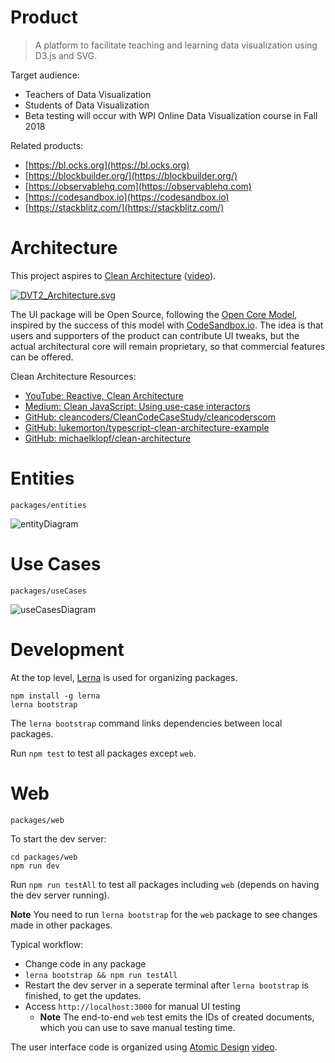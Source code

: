 # Product

>A platform to facilitate teaching and learning data visualization using D3.js and SVG.

Target audience:

 * Teachers of Data Visualization
 * Students of Data Visualization
 * Beta testing will occur with WPI Online Data Visualization course in Fall 2018

Related products:

 * [https://bl.ocks.org](https://bl.ocks.org)
 * [https://blockbuilder.org/](https://blockbuilder.org/)
 * [https://observablehq.com](https://observablehq.com)
 * [https://codesandbox.io](https://codesandbox.io)
 * [https://stackblitz.com/](https://stackblitz.com/)

# Architecture

This project aspires to [Clean Architecture](https://8thlight.com/blog/uncle-bob/2012/08/13/the-clean-architecture.html) ([video](https://www.youtube.com/watch?v=o_TH-Y78tt4)).

[![DVT2_Architecture.svg](/uploads/325fa67893239c8bcf6463d7a0d85193/DVT2_Architecture.png)](https://docs.google.com/drawings/d/1g7GpgpqFvLzh2RuON4Pe95Qt1Lj3pRmpOGFoIVrzd74/edit)

The UI package will be Open Source, following the [Open Core Model](https://en.wikipedia.org/wiki/Open_core), inspired by the success of this model with [CodeSandbox.io](https://github.com/CompuIves/codesandbox-client). The idea is that users and supporters of the product can contribute UI tweaks, but the actual architectural core will remain proprietary, so that commercial features can be offered.

Clean Architecture Resources:

 * [YouTube: Reactive, Clean Architecture](https://www.youtube.com/watch?v=16wPp91kyuE)
 * [Medium: Clean JavaScript: Using use-case interactors](https://medium.com/@dtinth/clean-javascript-using-use-case-interactors-f3a50c138154)
 * [GitHub: cleancoders/CleanCodeCaseStudy/cleancoderscom](https://github.com/cleancoders/CleanCodeCaseStudy/tree/master/src/cleancoderscom)
 * [GitHub: lukemorton/typescript-clean-architecture-example](https://github.com/lukemorton/typescript-clean-architecture-example)
 * [GitHub: michaelklopf/clean-architecture](https://github.com/michaelklopf/clean-architecture)

# Entities
`packages/entities`

![entityDiagram](/uploads/bc903e6205d329906b9fc8c2f34842b7/entityDiagram.png)

# Use Cases
`packages/useCases`

![useCasesDiagram](/uploads/0cea6ef15982b5b26e96136f1916d108/useCasesDiagram.png)

# Development

At the top level, [Lerna](https://lernajs.io) is used for organizing packages.

```
npm install -g lerna
lerna bootstrap
```

The `lerna bootstrap` command links dependencies between local packages.

Run `npm test` to test all packages except `web`.


# Web
`packages/web`

To start the dev server:

```
cd packages/web
npm run dev
```

Run `npm run testAll` to test all packages including `web` (depends on having the dev server running).

**Note** You need to run `lerna bootstrap` for the `web` package to see changes made in other packages.

Typical workflow:

 * Change code in any package
 * `lerna bootstrap && npm run testAll`
 * Restart the dev server in a seperate terminal after `lerna bootstrap` is finished, to get the updates.
 * Access `http://localhost:3000` for manual UI testing
   * **Note** The end-to-end `web` test emits the IDs of created documents, which you can use to save manual testing time.

The user interface code is organized using [Atomic Design](http://bradfrost.com/blog/post/atomic-web-design/) [video](https://vimeo.com/67476280).
